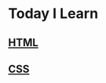 # Today I Learn

## [HTML](https://github.com/GulSam00/TIL/tree/main/HTML)

## [CSS](https://github.com/GulSam00/TIL/tree/main/CSS)


